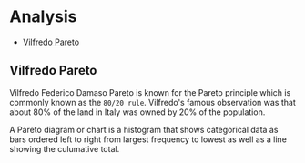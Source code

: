 # Analysis

- [Vilfredo Pareto](#vilfredo-pareto)


## Vilfredo Pareto

Vilfredo Federico Damaso Pareto is known for the Pareto principle which is commonly known as the `80/20 rule`.
Vilfredo's famous observation was that about 80% of the land in Italy was owned by 20% of the population.

A Pareto diagram or chart is a histogram that shows categorical data as bars ordered left to right from largest
frequency to lowest as well as a line showing the culumative total.
